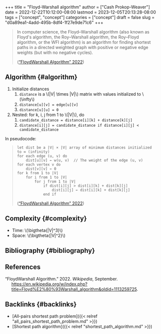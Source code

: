 +++
title = "Floyd-Warshall algorithm"
author = ["Cash Prokop-Weaver"]
date = 2022-12-22T10:12:00-08:00
lastmod = 2023-12-05T20:13:28-08:00
tags = ["concept", "concept"]
categories = ["concept"]
draft = false
slug = "d0a89ea1-4add-495b-8df4-1f27e9de71c6"
+++

> In computer science, the Floyd–Warshall algorithm (also known as Floyd's algorithm, the Roy–Warshall algorithm, the Roy–Floyd algorithm, or the WFI algorithm) is an algorithm for finding shortest paths in a directed weighted graph with positive or negative edge weights (but with no negative cycles).
>
> (<a href="#citeproc_bib_item_1">“FloydWarshall Algorithm” 2022</a>)


## Algorithm {#algorithm}

1.  Initialize distances
    1.  `distance` is a \\(|V| \times |V|\\) matrix with values initialized to \\(\infty\\)
    2.  `distance[u][v] = edge[u][v]`
    3.  `distance[u][u] = 0`
2.  Nested: for k, i, j from 1 to \\(|V|\\), do
    1.  `candidate_distance = distance[i][k] + distance[k][j]`
    2.  `distance[i][j] = candidate_distance if distance[i][j] < candidate_distance`

In pseudocode:

> ```nil
> let dist be a |V| × |V| array of minimum distances initialized to ∞ (infinity)
> for each edge (u, v) do
>     dist[u][v] ← w(u, v)  // The weight of the edge (u, v)
> for each vertex v do
>     dist[v][v] ← 0
> for k from 1 to |V|
>     for i from 1 to |V|
>         for j from 1 to |V|
>             if dist[i][j] > dist[i][k] + dist[k][j]
>                 dist[i][j] ← dist[i][k] + dist[k][j]
>             end if
>
> ```
>
> (<a href="#citeproc_bib_item_1">“FloydWarshall Algorithm” 2022</a>)


## Complexity {#complexity}

-   Time: \\(\bigtheta{|V|^3}\\)
-   Space: \\(\bigtheta{|V|^2}\\)


## Bibliography {#bibliography}

## References

<style>.csl-entry{text-indent: -1.5em; margin-left: 1.5em;}</style><div class="csl-bib-body">
  <div class="csl-entry"><a id="citeproc_bib_item_1"></a>“FloydWarshall Algorithm.” 2022. <i>Wikipedia</i>, September. <a href="https://en.wikipedia.org/w/index.php?title=Floyd%E2%80%93Warshall_algorithm&oldid=1113259725">https://en.wikipedia.org/w/index.php?title=Floyd%E2%80%93Warshall_algorithm&#38;oldid=1113259725</a>.</div>
</div>


## Backlinks {#backlinks}

-   [All-pairs shortest path problem]({{< relref "all_pairs_shortest_path_problem.md" >}})
-   [Shortest path algorithm]({{< relref "shortest_path_algorithm.md" >}})
